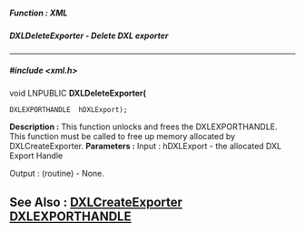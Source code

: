 ##### Function : XML
##### DXLDeleteExporter - Delete DXL exporter
---
##### #include <xml.h>
void LNPUBLIC **DXLDeleteExporter(**

	DXLEXPORTHANDLE  hDXLExport);
**Description :**
This function unlocks and frees the DXLEXPORTHANDLE.  This function must be 
called to free up memory allocated by DXLCreateExporter.
**Parameters :**
Input :
hDXLExport  -  the allocated DXL Export Handle

Output :
(routine)  -  None.


**See Also :**
[DXLCreateExporter](D:/md_files/DXLCreateExporter.md)
[DXLEXPORTHANDLE](D:/md_files/DXLEXPORTHANDLE.md)
---
